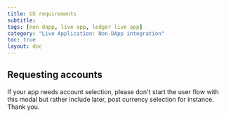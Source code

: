 ```yaml
---
title: UX requirements
subtitle:
tags: [non dapp, live app, ledger live app]
category: "Live Application: Non-DApp integration"
toc: true
layout: doc
---
```


## Requesting accounts

If your app needs account selection, please don't start the user flow with this modal but rather include later, post currency selection for instance. Thank you.
